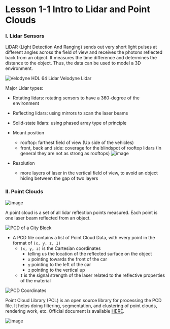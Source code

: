 # Lesson 1-1 Intro to Lidar and Point Clouds

### I. Lidar Sensors

LiDAR (Light Detection And Ranging) sends out very short light pulses at different angles across the field of view and receives the photons reflected back from an object. It measures the time difference and determines the distance to the object. Thus, the data can be used to model a 3D environment.

![Velodyne HDL 64 Lidar](./media/velodyne-hdl-64-lidar.png)
Velodyne Lidar

Major Lidar types:
- Rotating lidars: rotating sensors to have a 360-degree of the environment
- Reflecting lidars: using mirrors to scan the laser beams
- Solid-state lidars: using phased array type of principle

- Mount position
    * rooftop: farthest field of view (Up side of the vehicles)
    * front, back and side: coverage for the blindspot of rooftop lidars (In general they are not as strong as rooftops)
![image](https://github.com/cavadibrahimli1/Udacity-Sensor-Fusion-Nanodegree-Javad-Ibrahimli/assets/76445357/8dc019cc-52f3-44e8-a0cc-5fe1433c7386)


- Resolution
    * more layers of laser in the vertical field of view, to avoid an object hiding between the gap of two layers

### II. Point Clouds
![image](https://github.com/cavadibrahimli1/Udacity-Sensor-Fusion-Nanodegree-Javad-Ibrahimli/assets/76445357/cc1c08fa-cbaf-42d9-b1a1-8b920dcc0d03)

A point cloud is a set of all lidar reflection points measured. Each point is one laser beam reflected from an object.

![PCD of a City Block](./media/pcd-of-a-block.png)

- A PCD file contains a list of Point Cloud Data, with every point in the format of `(x, y, z, I)`
    * `(x, y, z)` is the Cartesian coordinates
        + telling us the location of the reflected surface on the object
        + `x` pointing towards the front of the car
        + `y` pointing to the left of the car
        + `z` pointing to the vertical up
    * `I` is the signal strength of the laser related to the reflective properties of the material

![PCD Coordinates](./media/pcd-coordinates.png)

Point Cloud Library (PCL) is an open source library for processing the PCD file. It helps doing filtering, segmentation, and clustering of point clouds, rendering work, etc. Official document is available [HERE](https://pointclouds.org/).

![image](https://github.com/cavadibrahimli1/Udacity-Sensor-Fusion-Nanodegree-Javad-Ibrahimli/assets/76445357/e7d8032f-db70-441a-8980-b97106b7ef28)

